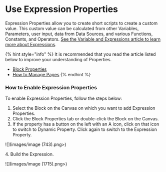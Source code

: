 # Use Expression Properties

Expression Properties allow you to create short scripts to create a custom value. This custom value can be calculated from other Variables, Parameters, user input, data from Data Sources, and various Functions, Constants, and Operators. [See the Variable and Expressions article to learn more about Expressions](../../concepts/application/variables-and-expressions.md).

{% hint style="info" %}
It is recommended that you read the article listed below to improve your understanding of Properties.

* [Block Properties](../../concepts/application/block-properties.md)
* [How to Manage Pages](manage-pages.md)
{% endhint %}

### How to Enable Expression Properties

To enable Expression Properties, follow the steps below:

1. Select the Block on the Canvas on which you want to add Expression Properties.
2. Click the Block Properties tab or double-click the Block on the Canvas.
3. If the property has a button on the left with an A icon, click on that icon to switch to Dynamic Property. Click again to switch to the Expression Property.

![](images/image (743).png>)

&#x20;   4\. Build the Expression.&#x20;

![](images/image (1715).png>)


